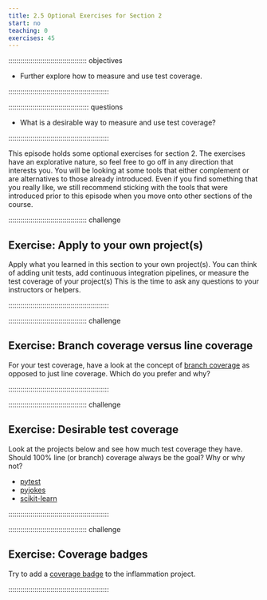 ```yaml
---
title: 2.5 Optional Exercises for Section 2
start: no
teaching: 0
exercises: 45
---
```


::::::::::::::::::::::::::::::::::::::: objectives

- Further explore how to measure and use test coverage.

::::::::::::::::::::::::::::::::::::::::::::::::::

:::::::::::::::::::::::::::::::::::::::: questions

- What is a desirable way to measure and use test coverage?

::::::::::::::::::::::::::::::::::::::::::::::::::

This episode holds some optional exercises for section 2.
The exercises have an explorative nature, so feel free to go off in any direction that interests you.
You will be looking at some tools that either complement or are alternatives to those already introduced.
Even if you find something that you really like,
we still recommend sticking with the tools that were introduced prior to this episode when you move onto other sections of the course.

:::::::::::::::::::::::::::::::::::::::  challenge

## Exercise: Apply to your own project(s)

Apply what you learned in this section to your own project(s).
You can think of adding unit tests, add continuous integration pipelines,
or measure the test coverage of your project(s)
This is the time to ask any questions to your instructors or helpers.

::::::::::::::::::::::::::::::::::::::::::::::::::

:::::::::::::::::::::::::::::::::::::::  challenge

## Exercise: Branch coverage versus line coverage

For your test coverage, have a look at the concept of
[branch coverage](https://about.codecov.io/blog/line-or-branch-coverage-which-type-is-right-for-you/)
as opposed to just line coverage.
Which do you prefer and why?

::::::::::::::::::::::::::::::::::::::::::::::::::

:::::::::::::::::::::::::::::::::::::::  challenge

## Exercise: Desirable test coverage

Look at the projects below and see how much test coverage they have.
Should 100% line (or branch) coverage always be the goal? Why or why not?

- [pytest](https://github.com/pytest-dev/pytest)
- [pyjokes](https://github.com/pyjokes/pyjokes)
- [scikit-learn](https://github.com/scikit-learn/scikit-learn)

::::::::::::::::::::::::::::::::::::::::::::::::::

:::::::::::::::::::::::::::::::::::::::  challenge

## Exercise: Coverage badges

Try to add a [coverage badge](https://github.com/marketplace/actions/coverage-badge) to the inflammation project.

::::::::::::::::::::::::::::::::::::::::::::::::::




